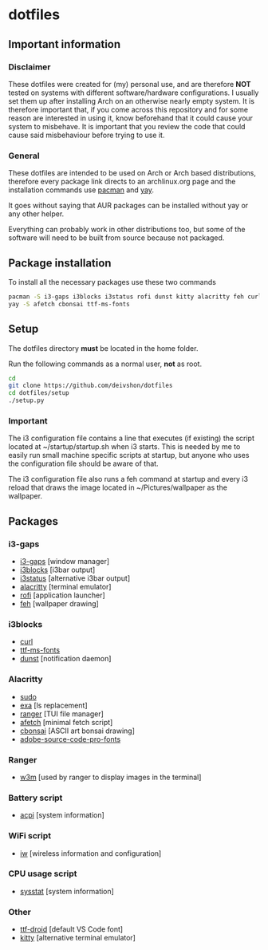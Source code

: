 # dotfiles
## Important information
### Disclaimer
These dotfiles were created for (my) personal use, and are therefore **NOT** tested on systems with different software/hardware configurations. I usually set them up after installing Arch on an otherwise nearly empty system. It is therefore important that, if you come across this repository and for some reason are interested in using it, know beforehand that it could cause your system to misbehave. It is important that you review the code that could cause said misbehaviour before trying to use it.

### General
These dotfiles are intended to be used on Arch or Arch based distributions, therefore every package link directs to an archlinux.org page and the installation commands use [pacman](https://archlinux.org/packages/core/x86_64/pacman/) and [yay](https://aur.archlinux.org/packages/yay/).


It goes without saying that AUR packages can be installed without yay or any other helper.

Everything can probably work in other distributions too, but some of the software will need to be built from source because not packaged.
## **Package installation**
To install all the necessary packages use these two commands
```bash
pacman -S i3-gaps i3blocks i3status rofi dunst kitty alacritty feh curl sudo exa adobe-source-code-pro-fonts acpi iw sysstat ranger w3m ttf-droid
yay -S afetch cbonsai ttf-ms-fonts
```
## **Setup**
The dotfiles directory **must** be located in the home folder.

Run the following commands as a normal user, **not** as root.
```bash
cd
git clone https://github.com/deivshon/dotfiles
cd dotfiles/setup
./setup.py
```
### Important
The i3 configuration file contains a line that executes (if existing) the script located at ~/startup/startup.sh when i3 starts. This is needed by me to easily run small machine specific scripts at startup, but anyone who uses the configuration file should be aware of that.

The i3 configuration file also runs a feh command at startup and every i3 reload that draws the image located in ~/Pictures/wallpaper as the wallpaper.

## **Packages**
### **i3-gaps**
+ [i3-gaps](https://archlinux.org/packages/community/x86_64/i3-gaps/) [window manager]
+ [i3blocks](https://archlinux.org/packages/community/x86_64/i3blocks/) [i3bar output]
+ [i3status](https://archlinux.org/packages/community/x86_64/i3status/) [alternative i3bar output]
+ [alacritty](https://archlinux.org/packages/community/x86_64/alacritty/) [terminal emulator]
+ [rofi](https://archlinux.org/packages/community/x86_64/rofi/) [application launcher]
+ [feh](https://archlinux.org/packages/extra/x86_64/feh/) [wallpaper drawing]
### **i3blocks**
+ [curl](https://archlinux.org/packages/core/x86_64/curl/)
+ [ttf-ms-fonts](https://aur.archlinux.org/packages/ttf-ms-fonts/)
+ [dunst](https://archlinux.org/packages/community/x86_64/dunst/) [notification daemon]
### **Alacritty**
+ [sudo](https://archlinux.org/packages/core/x86_64/sudo/)
+ [exa](https://archlinux.org/packages/community/x86_64/exa/) [ls replacement]
+ [ranger](https://archlinux.org/packages/community/any/ranger/) [TUI file manager]
+ [afetch](https://aur.archlinux.org/packages/afetch/) [minimal fetch script]
+ [cbonsai](https://aur.archlinux.org/packages/cbonsai/) [ASCII art bonsai drawing]
+ [adobe-source-code-pro-fonts](https://archlinux.org/packages/extra/any/adobe-source-code-pro-fonts/)
### **Ranger**
+ [w3m](https://archlinux.org/packages/extra/x86_64/w3m/) [used by ranger to display images in the terminal]
### **Battery script**
+ [acpi](https://archlinux.org/packages/community/x86_64/acpi/) [system information]
### **WiFi script**
+ [iw](https://archlinux.org/packages/core/x86_64/iw/) [wireless information and configuration]
### **CPU usage script**
+ [sysstat](https://archlinux.org/packages/community/x86_64/sysstat/) [system information]
### **Other**
+ [ttf-droid](https://archlinux.org/packages/community/any/ttf-droid/) [default VS Code font]
+ [kitty](https://archlinux.org/packages/community/x86_64/kitty/) [alternative terminal emulator]
